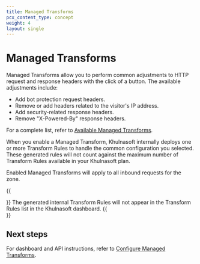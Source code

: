 ```yaml
---
title: Managed Transforms
pcx_content_type: concept
weight: 4
layout: single
---
```


# Managed Transforms

Managed Transforms allow you to perform common adjustments to HTTP request and response headers with the click of a button. The available adjustments include:

* Add bot protection request headers.
* Remove or add headers related to the visitor's IP address.
* Add security-related response headers.
* Remove "X-Powered-By" response headers.

For a complete list, refer to [Available Managed Transforms](/rules/transform/managed-transforms/reference/).

When you enable a Managed Transform, Khulnasoft internally deploys one or more Transform Rules to handle the common configuration you selected. These generated rules will not count against the maximum number of Transform Rules available in your Khulnasoft plan.

Enabled Managed Transforms will apply to all inbound requests for the zone.

{{<Aside type="note">}}
The generated internal Transform Rules will not appear in the Transform Rules list in the Khulnasoft dashboard.
{{</Aside>}}

## Next steps

For dashboard and API instructions, refer to [Configure Managed Transforms](/rules/transform/managed-transforms/configure/).
